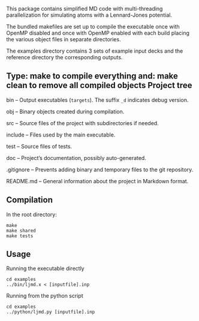 This package contains simplified MD code with multi-threading
parallelization for simulating atoms with a Lennard-Jones potential.

The bundled makefiles are set up to compile the executable once
with OpenMP disabled and once with OpenMP enabled with each build
placing the various object files in separate directories.

The examples directory contains 3 sets of example input decks
and the reference directory the corresponding outputs.

Type: make
to compile everything and: make clean
to remove all compiled objects
Project tree
-----------
bin – Output executables (`targets`). The suffix `_d` indicates debug version.

obj – Binary objects created during compilation.

src – Source files of the project with subdirectories if needed.

include – Files used by the main executable.

test – Source files of tests.

doc – Project’s documentation, possibly auto-generated.

.gitignore – Prevents adding binary and temporary files to the git repository.

README.md – General information about the project in Markdown format.

Compilation
-----------
In the root directory:
  ```
  make
  make shared
  make tests
  ```
Usage
----
  Running the executable directly
  ```
  cd examples
  ../bin/ljmd.x < [inputfile].inp
  ```
  Running from the python script
  ```
  cd examples
  ../python/ljmd.py [inputfile].inp
  ```
  

